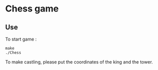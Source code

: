 # Chess game

## Use
To start game : 
```
make
./Chess
```
To make castling, please put the coordinates of the king and the tower.
